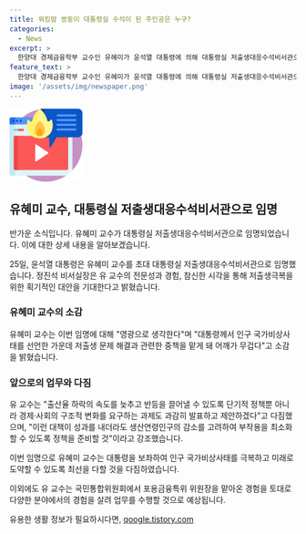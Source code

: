 ```yaml
---
title: 워킹맘 쌍둥이 대통령실 수석이 된 주인공은 누구?
categories:
  - News
excerpt: >
  한양대 경제금융학부 교수인 유혜미가 윤석열 대통령에 의해 대통령실 저출생대응수석비서관으로 임명되었다. 유 교수는 출산율 하락 속도를 늦추고 반등을 이끌어내는 것 외에도 경제와 사회의 구조적 변화를 요구하는 과제를 제시할 것이라고 말했다. 또한, 유 교수는 자신의 경험과 전문지식을 바탕으로 최선을 다해 대통령을 보좌하여 인구 국가비상사태를 극복하고 희망찬 미래로 나아가기 위해 헌신할 것을 다짐했다.
feature_text: >
  한양대 경제금융학부 교수인 유혜미가 윤석열 대통령에 의해 대통령실 저출생대응수석비서관으로 임명되었다. 유 교수는 출산율 하락 속도를 늦추고 반등을 이끌어내는 것 외에도 경제와 사회의 구조적 변화를 요구하는 과제를 제시할 것이라고 말했다. 또한, 유 교수는 자신의 경험과 전문지식을 바탕으로 최선을 다해 대통령을 보좌하여 인구 국가비상사태를 극복하고 희망찬 미래로 나아가기 위해 헌신할 것을 다짐했다.
image: '/assets/img/newspaper.png'
---
```


<p><img src="/assets/img/news.png" alt="rentncar 속보" /></p>

<h2 data-ke-size="size26">유혜미 교수, 대통령실 저출생대응수석비서관으로 임명</h2>

<p>반가운 소식입니다. 유혜미 교수가 대통령실 저출생대응수석비서관으로 임명되었습니다. 이에 대한 상세 내용을 알아보겠습니다.</p>

<p data-ke-size="size16">25일, 윤석열 대통령은 유혜미 교수를 초대 대통령실 저출생대응수석비서관으로 임명했습니다. 정진석 비서실장은 유 교수의 전문성과 경험, 참신한 시각을 통해 저출생극복을 위한 획기적인 대안을 기대한다고 밝혔습니다.</p>

<h3>유혜미 교수의 소감</h3>

<p>유혜미 교수는 이번 임명에 대해 "영광으로 생각한다"며 "대통령께서 인구 국가비상사태를 선언한 가운데 저출생 문제 해결과 관련한 중책을 맡게 돼 어깨가 무겁다"고 소감을 밝혔습니다.</p>

<h3>앞으로의 업무와 다짐</h3>

<p>유 교수는 "출산율 하락의 속도를 늦추고 반등을 끌어낼 수 있도록 단기적 정책뿐 아니라 경제·사회의 구조적 변화를 요구하는 과제도 과감히 발표하고 제안하겠다"고 다짐했으며, "이런 대책이 성과를 내더라도 생산연령인구의 감소를 고려하여 부작용을 최소화할 수 있도록 정책을 준비할 것"이라고 강조했습니다.</p>

<p>이번 임명으로 유혜미 교수는 대통령을 보좌하여 인구 국가비상사태를 극복하고 미래로 도약할 수 있도록 최선을 다할 것을 다짐하였습니다. </p>

<p>이외에도 유 교수는 국민통합위원회에서 포용금융특위 위원장을 맡아온 경험을 토대로 다양한 분야에서의 경험을 살려 업무를 수행할 것으로 예상됩니다.</p>
유용한 생활 정보가 필요하시다면, <a href="https://qoogle.tistory.com" rel="dofollow">qoogle.tistory.com</a>


